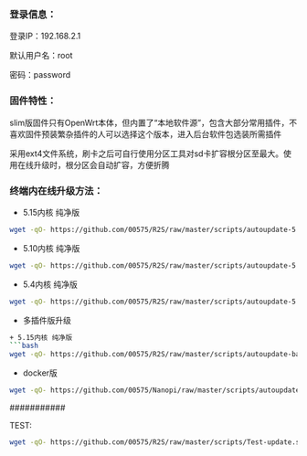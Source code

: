 ### 登录信息：
登录IP：192.168.2.1 

默认用户名：root 

密码：password

### 固件特性：

slim版固件只有OpenWrt本体，但内置了“本地软件源”，包含大部分常用插件，不喜欢固件预装繁杂插件的人可以选择这个版本，进入后台软件包选装所需插件

采用ext4文件系统，刷卡之后可自行使用分区工具对sd卡扩容根分区至最大。使用在线升级时，根分区会自动扩容，方便折腾

### 终端内在线升级方法： 

+ 5.15内核 纯净版
```bash
wget -qO- https://github.com/00575/R2S/raw/master/scripts/autoupdate-5.15.sh | sh
```
+ 5.10内核 纯净版
```bash
wget -qO- https://github.com/00575/R2S/raw/master/scripts/autoupdate-5.10.sh | sh
```
+ 5.4内核 纯净版
```bash
wget -qO- https://github.com/00575/R2S/raw/master/scripts/autoupdate-5.4.sh | sh
```
+ 多插件版升级
```bash
+ 5.15内核 纯净版
```bash
wget -qO- https://github.com/00575/R2S/raw/master/scripts/autoupdate-bash.sh | ver=-slim bash
```
+ docker版
```bash
wget -qO- https://github.com/00575/Nanopi/raw/master/scripts/autoupdate-bash.sh | ver=-with-docker bash
```
###########

TEST:
```bash
wget -qO- https://github.com/00575/R2S/raw/master/scripts/Test-update.sh | sh
```
